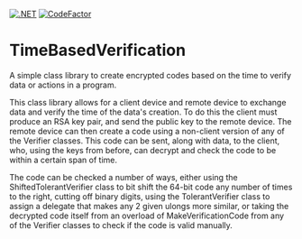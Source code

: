 [![.NET](https://github.com/an-prata/TimeBasedVerification/actions/workflows/dotnet.yml/badge.svg)](https://github.com/an-prata/TimeBasedVerification/actions/workflows/dotnet.yml)
[![CodeFactor](https://www.codefactor.io/repository/github/an-prata/timebasedverification/badge)](https://www.codefactor.io/repository/github/an-prata/timebasedverification)

# TimeBasedVerification
A simple class library to create encrypted codes based on the time to verify data or actions in a program.

This class library allows for a client device and remote device to exchange data and verify the time of the data's creation. To do this the client must produce an RSA key pair, and send the public key to the remote device. The remote device can then create a code using a non-client version of any of the Verifier classes. This code can be sent, along with data, to the client, who, using the keys from before, can decrypt and check the code to be within a certain span of time.

The code can be checked a number of ways, either using the ShiftedTolerantVerifier class to bit shift the 64-bit code any number of times to the right, cutting off binary digits, using the TolerantVerifier class to assign a delegate that makes any 2 given ulongs more similar, or taking the decrypted code itself from an overload of MakeVerificationCode from any of the Verifier classes to check if the code is valid manually.
